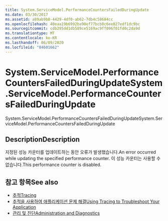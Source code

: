 ```yaml
---
title: System.ServiceModel.PerformanceCountersFailedDuringUpdate
ms.date: 03/30/2017
ms.assetid: a89ab9b8-4429-4df0-ab62-7db4c58684cc
ms.openlocfilehash: 40eaa19b6992ba90ef77bcb8c6ee827edf1dc9bc
ms.sourcegitcommit: cdb295dd1db589ce5169ac9ff096f01fd0c2da9d
ms.translationtype: MT
ms.contentlocale: ko-KR
ms.lasthandoff: 06/09/2020
ms.locfileid: "84601662"
---
```

# <a name="systemservicemodelperformancecountersfailedduringupdate"></a><span data-ttu-id="0030a-102">System.ServiceModel.PerformanceCountersFailedDuringUpdate</span><span class="sxs-lookup"><span data-stu-id="0030a-102">System.ServiceModel.PerformanceCountersFailedDuringUpdate</span></span>
<span data-ttu-id="0030a-103">System.ServiceModel.PerformanceCountersFailedDuringUpdate</span><span class="sxs-lookup"><span data-stu-id="0030a-103">System.ServiceModel.PerformanceCountersFailedDuringUpdate</span></span>  
  
## <a name="description"></a><span data-ttu-id="0030a-104">Description</span><span class="sxs-lookup"><span data-stu-id="0030a-104">Description</span></span>  
 <span data-ttu-id="0030a-105">지정된 성능 카운터를 업데이트하는 동안 오류가 발생했습니다.</span><span class="sxs-lookup"><span data-stu-id="0030a-105">An error occurred while updating the specified performance counter.</span></span> <span data-ttu-id="0030a-106">이 성능 카운터는 사용할 수 없습니다.</span><span class="sxs-lookup"><span data-stu-id="0030a-106">This performance counter is disabled.</span></span>  
  
## <a name="see-also"></a><span data-ttu-id="0030a-107">참고 항목</span><span class="sxs-lookup"><span data-stu-id="0030a-107">See also</span></span>

- [<span data-ttu-id="0030a-108">추적</span><span class="sxs-lookup"><span data-stu-id="0030a-108">Tracing</span></span>](index.md)
- [<span data-ttu-id="0030a-109">추적을 사용하여 애플리케이션 문제 해결</span><span class="sxs-lookup"><span data-stu-id="0030a-109">Using Tracing to Troubleshoot Your Application</span></span>](using-tracing-to-troubleshoot-your-application.md)
- [<span data-ttu-id="0030a-110">관리 및 진단</span><span class="sxs-lookup"><span data-stu-id="0030a-110">Administration and Diagnostics</span></span>](../index.md)
